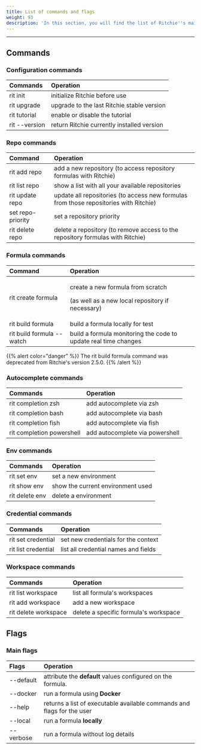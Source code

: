 ```yaml
---
title: List of commands and flags
weight: 93
description: 'In this section, you will find the list of Ritchie''s main commands'
---
```


---

## Commands

### Configuration commands

| Commands | Operation |
| :--- | :--- |
| rit init  | initialize Ritchie before use |
| rit upgrade | upgrade to the last Ritchie stable version |
| rit tutorial  | enable or disable the tutorial |
| rit --version | return Ritchie currently installed version |

### Repo commands 

| Command | Operation |
| :--- | :--- |
| rit add repo | add a new repository \(to access repository formulas with Ritchie\) |
| rit list repo |  show a list with all your available repositories |
| rit update repo | update all repositories  \(to access new formulas from those repositories with Ritchie\) |
| set repo-priority | set a repository priority |
| rit delete repo | delete a repository \(to remove access to the repository formulas with Ritchie\) |

### Formula commands

<table>
  <thead>
    <tr>
      <th style="text-align:left">Command</th>
      <th style="text-align:left">Operation</th>
    </tr>
  </thead>
  <tbody>
    <tr>
      <td style="text-align:left">rit create formula</td>
      <td style="text-align:left">
        <p>create a new formula from scratch</p>
        <p>(as well as a new local repository if necessary)</p>
      </td>
    </tr>
    <tr>
      <td style="text-align:left">rit build formula</td>
      <td style="text-align:left">build a formula locally for test</td>
    </tr>
    <tr>
      <td style="text-align:left">rit build formula --watch</td>
      <td style="text-align:left">build a formula monitoring the code to update real time changes</td>
    </tr>
  </tbody>
</table>

{{% alert color="danger" %}}
The rit build formula command was deprecated from Ritchie's version 2.5.0.
{{% /alert %}}

### Autocomplete commands

| Commands | Operation |
| :--- | :--- |
| rit completion zsh | add autocomplete via zsh |
| rit completion bash | add autocomplete via bash |
| rit completion fish | add autocomplete via fish |
| rit completion powershell | add autocomplete via powershell |

### Env commands

| Commands | Operation |
| :--- | :--- |
| rit set env | set a new environment |
| rit show env | show the current environment used |
| rit delete env | delete a environment |

### Credential commands

| Commands | Operation |
| :--- | :--- |
| rit set credential | set new credentials for the context |
| rit list credential | list all credential names and fields |

### Workspace commands

| Commands | Operation |
| :--- | :--- |
| rit list workspace | list all formula's workspaces  |
| rit add workspace | add a new workspace |
| rit delete workspace | delete a specific formula's workspace |

## Flags 

### Main flags

| Flags | Operation |
| :--- | :--- |
| --default | attribute the **default** values configured on the formula. |
| --docker | run a formula using **Docker** |
| --help | returns a list of executable available commands and flags for the user |
| --local | run a formula **locally** |
| --verbose | run a formula without log details |
